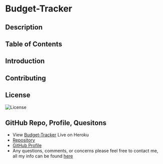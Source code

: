 # Budget-Tracker


## Description

## Table of Contents

## Introduction

## Contributing

## License
![License](https://img.shields.io/badge/License-MIT-blue)

## GitHub Repo, Profile, Quesitons
* View [Budget-Tracker](https://infinite-brushlands-07543.herokuapp.com/) Live on Heroku
* [Repository](https://github.com/brandt-fricker/Budget-Tracker)
* [GitHub Profile](https://github.com/brandt-fricker)
* Any questions, comments, or concerns please feel free to contact me, all my info can be found [here](https://drive.google.com/file/d/1lZC64xhP2PnV-DXlreSIA11vyq-aKmZ2/view?usp=sharing)

